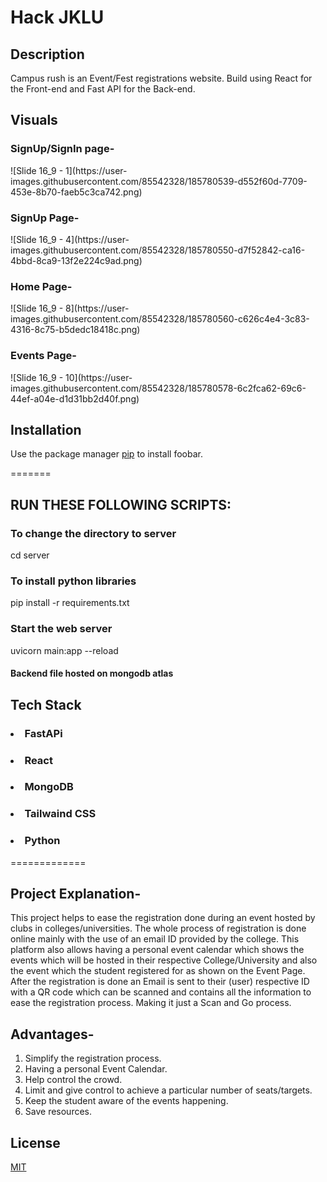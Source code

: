 
# Hack JKLU

## Description

Campus rush is an Event/Fest registrations website. Build using React for the Front-end and Fast API for the Back-end.

## Visuals
<h3> SignUp/SignIn page- </h3>
![Slide 16_9 - 1](https://user-images.githubusercontent.com/85542328/185780539-d552f60d-7709-453e-8b70-faeb5c3ca742.png)

<h3>SignUp Page- </h3>
![Slide 16_9 - 4](https://user-images.githubusercontent.com/85542328/185780550-d7f52842-ca16-4bbd-8ca9-13f2e224c9ad.png)

<h3> Home Page- </h3>
![Slide 16_9 - 8](https://user-images.githubusercontent.com/85542328/185780560-c626c4e4-3c83-4316-8c75-b5dedc18418c.png)

<h3> Events Page- </h3>
![Slide 16_9 - 10](https://user-images.githubusercontent.com/85542328/185780578-6c2fca62-69c6-44ef-a04e-d1d31bb2d40f.png)


## Installation

Use the package manager [pip](https://pip.pypa.io/en/stable/) to install foobar.


=======
## RUN THESE FOLLOWING SCRIPTS: <br />

### To change the directory to server
cd server<br />

### To install python libraries<br />
pip install -r requirements.txt<br />

### Start the web server<br />
uvicorn main:app --reload<br />

#### Backend file hosted on mongodb atlas<br />



## <h2> Tech Stack</h2>
### <li>FastAPi</li>
### <li>React</li>
### <li>MongoDB</li>
### <li>Tailwaind CSS</li>
### <li>Python</li>
=============



## Project Explanation-
This project helps to ease the registration done during an event hosted by clubs in colleges/universities. The whole process of registration is done online mainly with the use of an email ID provided by the college. 
This platform also allows having a personal event calendar which shows the events which will be hosted in their respective College/University and also the event which the student registered for as shown on the Event Page.
After the registration is done an Email is sent to their (user) respective ID with a QR code which can be scanned and contains all the information to ease the registration process.
Making it just a Scan and Go process.

## Advantages-
1. Simplify the registration process.
2. Having a personal Event Calendar.
3. Help control the crowd.
4. Limit and give control to achieve a particular number of seats/targets.
5. Keep the student aware of the events happening.
6. Save resources. 
 

## License
[MIT](https://choosealicense.com/licenses/mit/)
